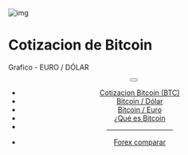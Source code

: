 <div class="jumbotron" markdown="1">


<br>

![img]({{img-url}}bitcoin.png)


# Cotizacion de Bitcoin

Grafico - EURO / DÓLAR



</div>
<header class="navbar navbar-static-top navbar-inverse navbar-sticky" id="top" role="banner">
  <div class="container">
    <div class="navbar-header">
      <button class="navbar-toggle collapsed" type="button" data-toggle="collapse" data-target=".navbar-collapse">
        <span class="icon-bar"></span>
        <span class="icon-bar"></span>
        <span class="icon-bar"></span>
      </button>
    </div>
    <nav class="navbar-collapse collapse" role="navigation" style="height: 1px;" id="scrollpsy">
      <ul class="nav navbar-nav">
        <li class="active">
          <a href="#top">Cotizacion Bitcoin (BTC)</a>
        </li>
        <li>
          <a href="#section-1">Bitcoin / Dólar</a>
        </li>
        <li>
          <a href="#section-2">Bitcoin / Euro</a>
        </li>
        <li>
          <a href="#section-3">¿Qué es Bitcoin</a>
        </li>
          <li>
          <a href="http://blog.forexsrovnavac.cz/btcmarketsall"><span style="color: white;">Trade Bitcoin Online</span></a>
        </li>
      </ul>
      <ul class="nav navbar-nav navbar-right">
        <li>
          <a href="{{url}}">Forex <i class="fa fa-bar-chart-o"></i> comparar</a>
        </li>
      </ul>
    </nav>
  </div>
</header>